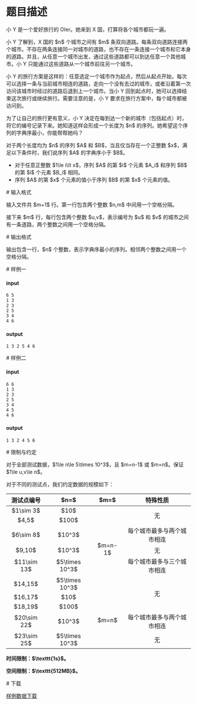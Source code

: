 # 题目描述

<p>小 Y 是一个爱好旅行的 OIer。她来到 X 国，打算将各个城市都玩一遍。</p>
<p>小 Y 了解到，X 国的 $n$ 个城市之间有 $m$ 条双向道路。每条双向道路连接两个城市。不存在两条连接同一对城市的道路，也不存在一条连接一个城市和它本身的道路。并且，从任意一个城市出发，通过这些道路都可以到达任意一个其他城市。小 Y 只能通过这些道路从一个城市前往另一个城市。</p>
<p>小 Y 的旅行方案是这样的：任意选定一个城市作为起点，然后从起点开始，每次可以选择一条与当前城市相连的道路，走向一个没有去过的城市，或者沿着第一次访问该城市时经过的道路后退到上一个城市。当小 Y 回到起点时，她可以选择结束这次旅行或继续旅行。需要注意的是，小 Y 要求在旅行方案中，每个城市都被访问到。</p>
<p>为了让自己的旅行更有意义，小 Y 决定在每到达一个新的城市（包括起点）时，将它的编号记录下来。她知道这样会形成一个长度为 $n$ 的序列。她希望这个序列的字典序最小，你能帮帮她吗？</p>
<p>对于两个长度均为 $n$ 的序列 $A$ 和 $B$，当且仅当存在一个正整数 $x$，满足以下条件时，我们说序列 $A$ 的字典序小于 $B$。</p>
<ul><li>对于任意正整数 $1\le i\lt x$，序列 $A$ 的第 $i$ 个元素 $A_i$ 和序列 $B$ 的第 $i$ 个元素 $B_i$ 相同。</li>
<li>序列 $A$ 的第 $x$ 个元素的值小于序列 $B$ 的第 $x$ 个元素的值。</li>
</ul># 输入格式


<p>输入文件共 $m+1$ 行。第一行包含两个整数 $n,m$ 中间用一个空格分隔。 </p>
<p>接下来 $m$ 行，每行包含两个整数 $u,v$，表示编号为 $u$ 和 $v$ 的城市之间有一条道路，两个整数之间用一个空格分隔。</p>
# 输出格式


<p>输出包含一行，$n$ 个整数，表示字典序最小的序列。相邻两个整数之间用一个空格分隔。</p>
# 样例一


<h4>input</h4>
<pre><code>6 5
1 3
2 3
2 5
3 4
4 6</code></pre>
<h4>output</h4>
<pre><code>1 3 2 5 4 6</code></pre>
# 样例二


<h4>input</h4>
<pre><code>6 6
1 3
2 3
2 5
3 4
4 5
4 6</code></pre>
<h4>output</h4>
<pre><code>1 3 2 4 5 6</code></pre>
# 限制与约定


<p>对于全部测试数据，$1\le n\le 5\times 10^3$，且 $m=n-1$ 或 $m=n$。保证 $1\le u,v\le n$。</p>
<p>对于不同的测试点，我们约定数据的规模如下：</p>
<div class="table-responsive">
<table class="table table-bordered table-text-center table-verticle-middle"><thead><tr><th style="text-align:center;">测试点编号 </th>
    <th style="text-align:center;">$n=$ </th>
    <th style="text-align:center;">$m=$ </th>
    <th style="text-align:center;">特殊性质 </th>
  </tr></thead><tbody><tr><td style="text-align:center;">$1\sim 3$ </td>
    <td style="text-align:center;">$10$ </td>
    <td style="text-align:center;" rowspan="6">$m=n-1$ </td>
    <td style="text-align:center;" rowspan="2">无 </td>
  </tr><tr><td style="text-align:center;">$4,5$ </td>
    <td style="text-align:center;">$100$ </td>
  </tr><tr><td style="text-align:center;">$6\sim 8$ </td>
    <td style="text-align:center;">$10^3$ </td>
    <td style="text-align:center;">每个城市最多与两个城市相连 </td>
  </tr><tr><td style="text-align:center;">$9,10$ </td>
    <td style="text-align:center;">$10^3$ </td>
    <td style="text-align:center;">无 </td>
  </tr><tr><td style="text-align:center;">$11\sim 13$ </td>
    <td style="text-align:center;">$5\times 10^3$ </td>
    <td style="text-align:center;">每个城市最多与三个城市相连 </td>
  </tr><tr><td style="text-align:center;">$14,15$ </td>
    <td style="text-align:center;">$5\times 10^3$ </td>
    <td style="text-align:center;" rowspan="3">无 </td>
  </tr><tr><td style="text-align:center;">$16,17$ </td>
    <td style="text-align:center;">$10$ </td>
    <td style="text-align:center;" rowspan="4">$m=n$ </td>
  </tr><tr><td style="text-align:center;">$18,19$ </td>
    <td style="text-align:center;">$100$ </td>
  </tr><tr><td style="text-align:center;">$20\sim 22$ </td>
    <td style="text-align:center;">$10^3$ </td>
    <td style="text-align:center;">每个城市最多与两个城市相连 </td>
  </tr><tr><td style="text-align:center;">$23\sim 25$ </td>
    <td style="text-align:center;">$5\times 10^3$ </td>
    <td style="text-align:center;">无 </td>
    </tr></tbody></table></div>

<p><strong>时间限制：$\texttt{1s}$。</strong></p>
<p><strong>空间限制：$\texttt{512MB}$。</strong></p>
# 下载


<p><a href="/download.php?type=problem&amp;id=439">样例数据下载</a></p>

